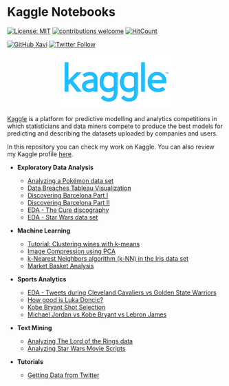 # Kaggle Notebooks

<!-- badges: start -->
[![License: MIT](https://img.shields.io/badge/License-MIT-blue.svg)](https://opensource.org/licenses/MIT)
[![contributions welcome](https://img.shields.io/badge/contributions-welcome-brightgreen.svg?style=flat)](https://github.com/dwyl/esta/issues)
[![HitCount](http://hits.dwyl.com/xavivg91/kaggle-notebooks.svg)](http://hits.dwyl.com/xavivg91/kaggle-notebooks)

[![GitHub Xavi](https://img.shields.io/github/followers/xavivg91?label=follow&style=social)](https://github.com/xavivg91/)
[![Twitter Follow](https://img.shields.io/twitter/follow/Xavier91vg.svg?style=social)](https://twitter.com/Xavier91vg)
<!-- badges: end -->

<p align="center">
<img src='kaggle-logo.png' height="125" /></a>
</p>

[Kaggle](https://www.kaggle.com/) is a platform for predictive modelling and analytics competitions in which statisticians and data miners compete to produce the
best models for predicting and describing the datasets uploaded by companies and users.

In this repository you can check my work on Kaggle. You can also review my Kaggle profile [here](https://www.kaggle.com/xvivancos/kernels).

- **Exploratory Data Analysis**
  - [Analyzing a Pokémon data set](https://www.kaggle.com/xvivancos/analyzing-a-pok-mon-data-set-my-first-kernel)
  - [Data Breaches Tableau Visualization](https://www.kaggle.com/xvivancos/data-breaches-tableau-visualization)
  - [Discovering Barcelona Part I](https://www.kaggle.com/xvivancos/discovering-barcelona-part-i)
  - [Discovering Barcelona Part II](https://www.kaggle.com/xvivancos/discovering-barcelona-part-ii)
  - [EDA - The Cure discography](https://www.kaggle.com/xvivancos/eda-the-cure-discography)
  - [EDA - Star Wars data set](https://www.kaggle.com/xvivancos/eda-star-wars-data-set)
  
- **Machine Learning**
  - [Tutorial: Clustering wines with k-means](https://www.kaggle.com/xvivancos/tutorial-clustering-wines-with-k-means)
  - [Image Compression using PCA](https://www.kaggle.com/xvivancos/image-compression-using-pca)
  - [k-Nearest Neighbors algorithm (k-NN) in the Iris data set](https://www.kaggle.com/xvivancos/tutorial-knn-in-the-iris-data-set)
  - [Market Basket Analysis](https://www.kaggle.com/xvivancos/market-basket-analysis)
  
- **Sports Analytics**
  - [EDA - Tweets during Cleveland Cavaliers vs Golden State Warriors](https://www.kaggle.com/xvivancos/eda-tweets-during-cavaliers-vs-warriors)
  - [How good is Luka Doncic?](https://www.kaggle.com/xvivancos/how-good-is-luka-doncic)
  - [Kobe Bryant Shot Selection](https://www.kaggle.com/xvivancos/kobe-bryant-shot-selection)
  - [Michael Jordan vs Kobe Bryant vs Lebron James](https://www.kaggle.com/xvivancos/michael-jordan-vs-kobe-bryant-vs-lebron-james)
  
- **Text Mining**
  - [Analyzing The Lord of the Rings data](https://www.kaggle.com/xvivancos/analyzing-the-lord-of-the-rings-data)
  - [Analyzing Star Wars Movie Scripts](https://www.kaggle.com/xvivancos/analyzing-star-wars-movie-scripts)
  
- **Tutorials**
  - [Getting Data from Twitter](https://www.kaggle.com/xvivancos/tutorial-getting-data-from-twitter)
